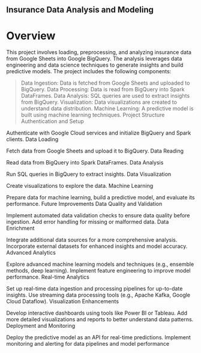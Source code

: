 ## Insurance Data Analysis and Modeling
# Overview
This project involves loading, preprocessing, and analyzing insurance data from Google Sheets into Google BigQuery. The analysis leverages data engineering and data science techniques to generate insights and build predictive models. The project includes the following components:

> Data Ingestion: Data is fetched from Google Sheets and uploaded to BigQuery.
> Data Processing: Data is read from BigQuery into Spark DataFrames.
Data Analysis: SQL queries are used to extract insights from BigQuery.
Visualization: Data visualizations are created to understand data distribution.
Machine Learning: A predictive model is built using machine learning techniques.
Project Structure
Authentication and Setup

Authenticate with Google Cloud services and initialize BigQuery and Spark clients.
Data Loading

Fetch data from Google Sheets and upload it to BigQuery.
Data Reading

Read data from BigQuery into Spark DataFrames.
Data Analysis

Run SQL queries in BigQuery to extract insights.
Data Visualization

Create visualizations to explore the data.
Machine Learning

Prepare data for machine learning, build a predictive model, and evaluate its performance.
Future Improvements
Data Quality and Validation

Implement automated data validation checks to ensure data quality before ingestion.
Add error handling for missing or malformed data.
Data Enrichment

Integrate additional data sources for a more comprehensive analysis.
Incorporate external datasets for enhanced insights and model accuracy.
Advanced Analytics

Explore advanced machine learning models and techniques (e.g., ensemble methods, deep learning).
Implement feature engineering to improve model performance.
Real-time Analytics

Set up real-time data ingestion and processing pipelines for up-to-date insights.
Use streaming data processing tools (e.g., Apache Kafka, Google Cloud Dataflow).
Visualization Enhancements

Develop interactive dashboards using tools like Power BI or Tableau.
Add more detailed visualizations and reports to better understand data patterns.
Deployment and Monitoring

Deploy the predictive model as an API for real-time predictions.
Implement monitoring and alerting for data pipelines and model performance
